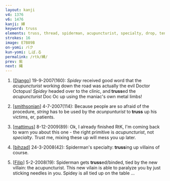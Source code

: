 ```yaml
---
layout: kanji
v4: 1376
v6: 1476
kanji: 縛
keyword: truss
elements: truss, thread, spiderman, acupuncturist, specialty, drop, ten, needle, rice field, brains, glue
strokes: 16
image: E7B89B
on-yomi: バク
kun-yomi: しば.る
permalink: /rtk/縛/
prev: 紫
next: 縄
---
```


1) [<a href="http://kanji.koohii.com/profile/Django">Django</a>] 19-9-2007(160): <em>Spidey</em> received good word that the <em>acupuncturist</em> working down the road was actually the evil Doctor Octopus! <em>Spidey</em> headed over to the clinic, and<strong> truss</strong>ed the <em>acupuncturist</em> Doc Oc up using the maniac&#039;s own metal limbs!

2) [<a href="http://kanji.koohii.com/profile/smithsonian">smithsonian</a>] 4-7-2007(114): Because people are so afraid of the procedure, <em>string</em> has to be used by the <em>acunpunturist</em> to<strong> truss</strong> up his victims, er, patients.

3) [<a href="http://kanji.koohii.com/profile/mattimus">mattimus</a>] 8-12-2009(89): Ok, I already finished RtK, I&#039;m coming back to warn you about this one - the right primitive is <em>acupuncturist</em>, not <em>specialty</em>. Trust me, mixing these up will mess you up later.

4) [<a href="http://kanji.koohii.com/profile/bihzad">bihzad</a>] 24-3-2008(42): Spiderman&#039;s specialty:<strong> truss</strong>ing up villains of course.

5) [<a href="http://kanji.koohii.com/profile/Filip">Filip</a>] 5-2-2008(19): Spiderman gets <strong>truss</strong>ed/binded, tied by the new villain: the acupuncturist. This new vilain is able to paralyze you by just sticking needles in you. Spidey is all tied up on the table ...

